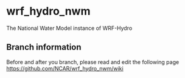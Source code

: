 # wrf_hydro_nwm
The National Water Model instance of WRF-Hydro

## Branch information
Before and after you branch, please read and edit the following page
https://github.com/NCAR/wrf_hydro_nwm/wiki

